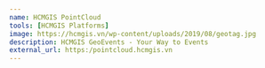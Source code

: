 ```yaml
---
name: HCMGIS PointCloud
tools: [HCMGIS Platforms]
image: https://hcmgis.vn/wp-content/uploads/2019/08/geotag.jpg
description: HCMGIS GeoEvents - Your Way to Events
external_url: https:/pointcloud.hcmgis.vn
---
```

